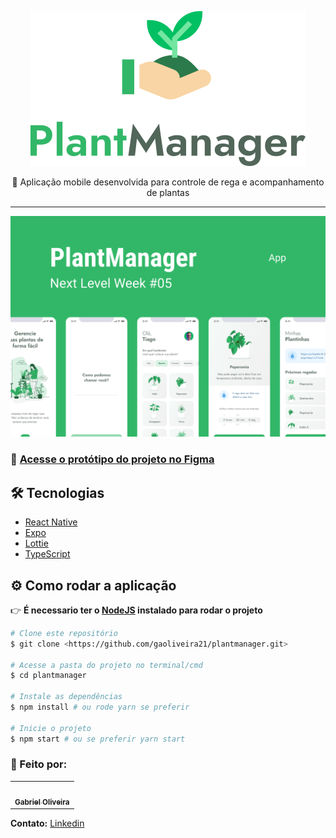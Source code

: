 <p align="center">
  <img src="./.github/logo.svg" />
</p>

<p align="center">
  🌱 Aplicação mobile desenvolvida para controle de rega e acompanhamento de plantas
</p>

---

<img src="./.github/banner.png">

### :art: [Acesse o protótipo do projeto no Figma](https://www.figma.com/file/4sZgtjatnIDk1nm9RPjKje/PlantManager-Copy?node-id=2%3A3)

## :hammer_and_wrench: Tecnologias

- [React Native](https://reactnative.dev/)
- [Expo](https://expo.io/)
- [Lottie](https://lottiefiles.com/)
- [TypeScript](https://www.typescriptlang.org/)

## :gear: Como rodar a aplicação

👉 **É necessario ter o [NodeJS](https://nodejs.org/en/) instalado para rodar o projeto**

```bash
# Clone este repositório
$ git clone <https://github.com/gaoliveira21/plantmanager.git>

# Acesse a pasta do projeto no terminal/cmd
$ cd plantmanager

# Instale as dependências
$ npm install # ou rode yarn se preferir

# Inicie o projeto
$ npm start # ou se preferir yarn start

```

### :construction_worker: Feito por:

<table>
  <tr>
    <td align="center"><a href="https://github.com/gaoliveira21"><img style="border-radius: 50%;" src="https://github.com/gaoliveira21.png" width="100px;" alt=""/><br /><sub><b>Gabriel Oliveira</b></sub></a><br /></td>
  </tr>
</table>

**Contato:** <a href="https://www.linkedin.com/in/gabriel-jos%C3%A9-de-oliveira-633962197/">Linkedin</a>

